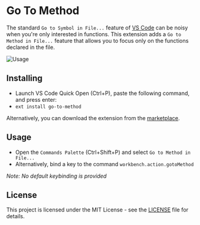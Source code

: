 # Go To Method
The standard `Go to Symbol in File...` feature of [VS Code](https://github.com/Microsoft/vscode) can be noisy when you're only interested in functions. This extension adds a `Go to Method in File...` feature that allows you to focus only on the functions declared in the file.

![Usage](https://github.com/trixnz/vscode-go-to-method/raw/master/images/usage.gif)

## Installing
* Launch VS Code Quick Open (Ctrl+P), paste the following command, and press enter:
* `ext install go-to-method`

Alternatively, you can download the extension from the [marketplace](https://marketplace.visualstudio.com/items?itemName=trixnz.go-to-method).

## Usage
* Open the `Commands Palette` (Ctrl+Shift+P) and select `Go to Method in File...`
* Alternatively, bind a key to the command `workbench.action.gotoMethod`

*Note: No default keybinding is provided*

## License

This project is licensed under the MIT License - see the [LICENSE](https://github.com/trixnz/vscode-go-to-method/blob/master/LICENSE) file for details.